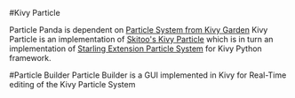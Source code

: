 #Kivy Particle

Particle Panda is dependent on [Particle System from Kivy Garden](https://github.com/kivy-garden/garden.particlesystem) Kivy Particle is an implementation of [Skitoo's Kivy Particle](https://github.com/skitoo/kivy-particle) which is in turn an implementation of [Starling Extension Particle System](https://github.com/PrimaryFeather/Starling-Extension-Particle-System) for Kivy Python framework.

#Particle Builder
Particle Builder is a GUI implemented in Kivy for Real-Time editing of the Kivy Particle System

<Work in Progress>

